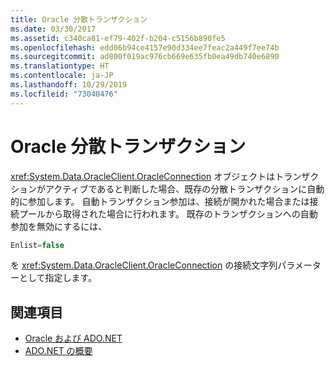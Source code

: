 ```yaml
---
title: Oracle 分散トランザクション
ms.date: 03/30/2017
ms.assetid: c340ca81-ef79-402f-b204-c5156b890fe5
ms.openlocfilehash: edd06b94ce4157e90d334ee7feac2a449f7ee74b
ms.sourcegitcommit: ad800f019ac976cb669e635fb0ea49db740e6890
ms.translationtype: HT
ms.contentlocale: ja-JP
ms.lasthandoff: 10/29/2019
ms.locfileid: "73040476"
---
```

# <a name="oracle-distributed-transactions"></a>Oracle 分散トランザクション
<xref:System.Data.OracleClient.OracleConnection> オブジェクトはトランザクションがアクティブであると判断した場合、既存の分散トランザクションに自動的に参加します。 自動トランザクション参加は、接続が開かれた場合または接続プールから取得された場合に行われます。 既存のトランザクションへの自動参加を無効にするには、  
  
```csharp  
Enlist=false  
```  
  
 を <xref:System.Data.OracleClient.OracleConnection> の接続文字列パラメーターとして指定します。  
  
## <a name="see-also"></a>関連項目

- [Oracle および ADO.NET](oracle-and-adonet.md)
- [ADO.NET の概要](ado-net-overview.md)
